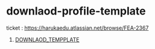 # downlaod-profile-template


ticket : https://harukaedu.atlassian.net/browse/FEA-2367
1. [DOWNLAOD_TEMPPLATE](https://htmlpreview.github.io/?https://github.com/amananku-pintar/downlaod-profile-template/blob/main/template.html)
